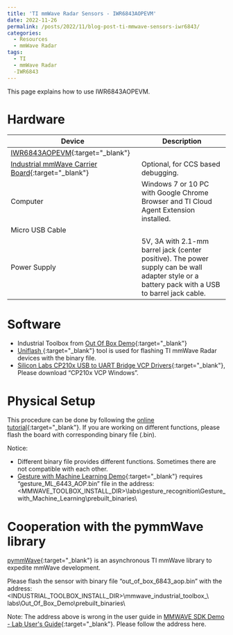 ```yaml
---
title: 'TI mmWave Radar Sensors - IWR6843AOPEVM'
date: 2022-11-26
permalink: /posts/2022/11/blog-post-ti-mmwave-sensors-iwr6843/
categories:
  - Resources
  - mmWave Radar
tags:
  - TI
  - mmWave Radar
  -IWR6843
---
```


This page explains how to use IWR6843AOPEVM.

# Hardware 
| Device                                                                  | Description                                                                                                                                     |
| ----------------------------------------------------------------------- | ----------------------------------------------------------------------------------------------------------------------------------------------- |
| [IWR6843AOPEVM](http://www.ti.com/tool/IWR6843AOPEVM){:target="_blank"}                   |                                                                                                                                                 |
| [Industrial mmWave Carrier Board](http://www.ti.com/tool/MMWAVEICBOOST){:target="_blank"} | Optional, for CCS based debugging.                                                                                                              |
| Computer                                                                | Windows 7 or 10 PC with Google Chrome Browser and TI Cloud Agent Extension installed.                                                           |
| Micro USB Cable                                                         |                                                                                                                                                 |
| Power Supply                                                            | 5V, 3A with 2.1-mm barrel jack (center positive). The power supply can be wall adapter style or a battery pack with a USB to barrel jack cable. |


# Software
* Industrial Toolbox from [Out Of Box Demo](https://dev.ti.com/tirex/explore/node?node=A__AP7mJp0Kf9nxqL6UHFfY1g__com.ti.mmwave_industrial_toolbox__VLyFKFf__LATEST){:target="_blank"}
* [Uniflash ](http://www.ti.com/tool/UNIFLASH){:target="_blank"} tool is used for flashing TI mmWave Radar devices with the binary file.
* [Silicon Labs CP210x USB to UART Bridge VCP Drivers](https://www.silabs.com/developers/usb-to-uart-bridge-vcp-drivers?tab=downloads){:target="_blank"}, Please download “CP210x VCP Windows”.

# Physical Setup
This procedure can be done by following the [online tutorial](https://training.ti.com/hardware-setup-iwr6843aop?context=1128486-1139154-1147566){:target="_blank"}. If you are working on different functions, please flash the board with corresponding binary file (.bin).

Notice: 
* Different binary file provides different functions. Sometimes there are not compatible with each other. 
* [Gesture with Machine Learning Demo](https://dev.ti.com/tirex/explore/node?node=A__AB3P8Iq.cVgCtrFYFhvt7Q__com.ti.mmwave_industrial_toolbox__VLyFKFf__LATEST){:target="_blank"} requires “gesture_ML_6443_AOP.bin” file in the address: <MMWAVE_TOOLBOX_INSTALL_DIR>\labs\gesture_recognition\Gesture_with_Machine_Learning\prebuilt_binaries\

# Cooperation with the pymmWave library
[pymmWave](https://pymmwave.readthedocs.io/en/latest/){:target="_blank"} is an asynchronous TI mmWave library to expedite mmWave development. 

Please flash the sensor with binary file “out_of_box_6843_aop.bin” with the address: 
<INDUSTRIAL_TOOLBOX_INSTALL_DIR>\mmwave_industrial_toolbox_<VER>\ labs\Out_Of_Box_Demo\prebuilt_binaries\

Note: The address above is wrong in the user guide in [MMWAVE SDK Demo - Lab User's Guide](https://dev.ti.com/tirex/explore/node?node=A__AP7mJp0Kf9nxqL6UHFfY1g__com.ti.mmwave_industrial_toolbox__VLyFKFf__LATEST){:target="_blank"}. Please follow the address here. 
